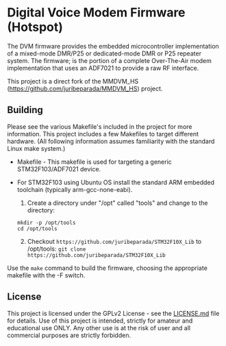 # Digital Voice Modem Firmware (Hotspot)

The DVM firmware provides the embedded microcontroller implementation of a mixed-mode DMR/P25 or dedicated-mode DMR or P25 repeater system. The firmware; is the portion of a complete Over-The-Air modem implementation that uses an ADF7021 to provide a raw RF interface.

This project is a direct fork of the MMDVM_HS (https://github.com/juribeparada/MMDVM_HS) project.

## Building

Please see the various Makefile's included in the project for more information. This project includes a few Makefiles to target different hardware. (All following information assumes familiarity with the standard Linux make system.)

* Makefile - This makefile is used for targeting a generic STM32F103/ADF7021 device.

* For STM32F103 using Ubuntu OS install the standard ARM embedded toolchain (typically arm-gcc-none-eabi).
  1. Create a directory under "/opt" called "tools" and change to the directory:
    ```
    mkdir -p /opt/tools
    cd /opt/tools
    ```
  2. Checkout ```https://github.com/juribeparada/STM32F10X_Lib``` to /opt/tools:
    ```git clone https://github.com/juribeparada/STM32F10X_Lib```

Use the ```make``` command to build the firmware, choosing the appropriate makefile with the -F switch.

## License

This project is licensed under the GPLv2 License - see the [LICENSE.md](LICENSE.md) file for details. Use of this project is intended, strictly for amateur and educational use ONLY. Any other use is at the risk of user and all commercial purposes are strictly forbidden.

